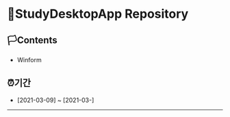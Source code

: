 # 🚩StudyDesktopApp Repository

## 🏳Contents
- Winform 

## ⏰기간
- [2021-03-09] ~ [2021-03-]

--------------------------
